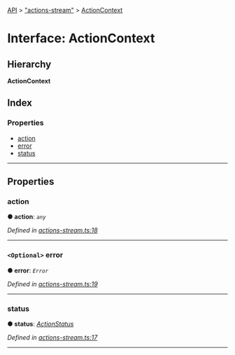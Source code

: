 [API](../README.md) > ["actions-stream"](../modules/_actions_stream_.md) > [ActionContext](../interfaces/_actions_stream_.actioncontext.md)

# Interface: ActionContext

## Hierarchy

**ActionContext**

## Index

### Properties

* [action](_actions_stream_.actioncontext.md#action)
* [error](_actions_stream_.actioncontext.md#error)
* [status](_actions_stream_.actioncontext.md#status)

---

## Properties

<a id="action"></a>

###  action

**● action**: *`any`*

*Defined in [actions-stream.ts:18](https://github.com/ngxs/store/blob/7d8137d/packages/store/src/actions-stream.ts#L18)*

___
<a id="error"></a>

### `<Optional>` error

**● error**: *`Error`*

*Defined in [actions-stream.ts:19](https://github.com/ngxs/store/blob/7d8137d/packages/store/src/actions-stream.ts#L19)*

___
<a id="status"></a>

###  status

**● status**: *[ActionStatus](../enums/_actions_stream_.actionstatus.md)*

*Defined in [actions-stream.ts:17](https://github.com/ngxs/store/blob/7d8137d/packages/store/src/actions-stream.ts#L17)*

___


